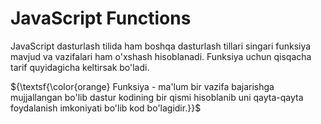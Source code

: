 # JavaScript Functions

JavaScript dasturlash tilida ham boshqa dasturlash tillari singari funksiya mavjud va vazifalari ham o'xshash hisoblanadi. Funksiya uchun qisqacha tarif quyidagicha keltirsak bo'ladi. 

${\textsf{\color{orange} Funksiya - ma'lum bir vazifa bajarishga mujjallangan bo'lib dastur kodining bir qismi hisoblanib uni qayta-qayta foydalanish imkoniyati bo'lib kod bo'lagidir.}}$